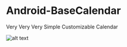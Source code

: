 # Android-BaseCalendar
Very Very Very Simple Customizable Calendar

![alt text](https://t1.daumcdn.net/cfile/tistory/99A1464F5C986B1323)
